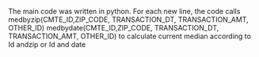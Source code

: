 The main code was written in python. For each new line, the code calls
     medbyzip(CMTE_ID,ZIP_CODE, TRANSACTION_DT, TRANSACTION_AMT, OTHER_ID)
     medbydate(CMTE_ID,ZIP_CODE, TRANSACTION_DT, TRANSACTION_AMT, OTHER_ID)
  to calculate current median according to Id andzip or Id and date
